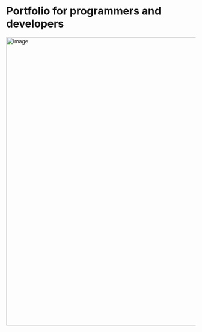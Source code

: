 # Portfolio for programmers and developers
<img width="767" alt="image" src="https://github.com/JosueBrenes/portfolio.dev/assets/123853174/044054cc-3165-4a7b-ab30-9a9022c262c4">

